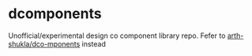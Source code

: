 # dcomponents

Unofficial/experimental design co component library repo. Fefer to [arth-shukla/dco-mponents](arth-shukla/dco-mponents) instead
